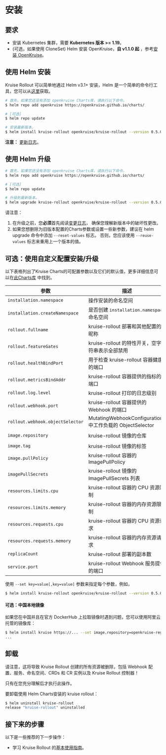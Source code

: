 # 安装

## 要求

- 安装 Kubernetes 集群，需要 **Kubernetes 版本 >= 1.19**。
- (可选，如果使用 CloneSet) Helm 安装 OpenKruise，**自 v1.1.0 起**
  ，参考[安装 OpenKruise](https://openkruise.io/docs/installation)。

## 使用 Helm 安装

Kruise Rollout 可以简单地通过 Helm v3.1+ 安装，Helm
是一个简单的命令行工具，您可以从[这里](https://github.com/helm/helm/releases)获取。

```bash
# 首先，如果您还没有添加 openkruise Charts库，请执行以下命令。
$ helm repo add openkruise https://openkruise.github.io/charts/

# [可选]
$ helm repo update

# 安装最新版本。
$ helm install kruise-rollout openkruise/kruise-rollout --version 0.5.0
```

**注意：** [更新日志](https://github.com/openkruise/kruise/blob/master/CHANGELOG.md)。

## 使用 Helm 升级

```bash
# 首先，如果您还没有添加 openkruise Charts库，请执行以下命令。
$ helm repo add openkruise https://openkruise.github.io/charts/

# [可选]
$ helm repo update

# 升级到最新版本。
$ helm upgrade kruise-rollout openkruise/kruise-rollout --version 0.5.0 [--force]
```

请注意：

1. 在升级之前，您**必须**首先阅读[变更日志](https://github.com/openkruise/rollouts/blob/master/CHANGELOG.md)，
   确保您理解新版本中的破坏性更改。
2. 如果您想删除为旧版本配置的Charts参数或设置一些新参数，建议在 helm upgrade 命令中添加 `--reset-values` 标志。
   否则，您应该使用 `--reuse-values` 标志来重用上一个版本的值。

## 可选：使用自定义配置安装/升级

以下表格列出了Kruise
Charts的可配置参数以及它们的默认值，更多详细信息可以在[此Charts库](https://github.com/openkruise/charts/blob/master/versions/kruise-rollout/0.3/values.yaml)
中找到。

| 参数                               | 描述                                                  | 默认值                                 |
|----------------------------------|-----------------------------------------------------|-------------------------------------|
| `installation.namespace`         | 操作安装的命名空间                                           | `kruise-rollout`                    |
| `installation.createNamespace`   | 是否创建 `installation.namespace` 命名空间                  | `true`                              |
| `rollout.fullname`               | kruise-rollout 部署和其他配置的昵称                           | `kruise-rollout-controller-manager` |
| `rollout.featureGates`           | kruise-rollout 的特性开关，空字符串表示全部禁用                     | `AdvancedDeployment=true`           |
| `rollout.healthBindPort`         | 用于检查 kruise-rollout 容器健康的端口                         | `8081`                              |
| `rollout.metricsBindAddr`        | kruise-rollout 容器提供的指标的端口                           | `127.0.0.1:8080`                    |
| `rollout.log.level`              | kruise-rollout 打印的日志级别                              | `4`                                 |
| `rollout.webhook.port`           | kruise-rollout 容器提供的 Webhook 的端口                    | `9876`                              |
| `rollout.webhook.objectSelector` | MutatingWebhookConfigurations 中工作负载的 ObjectSelector | ` `                                 |
| `image.repository`               | kruise-rollout 镜像的仓库                                | `openkruise/kruise-rollout`         |
| `image.tag`                      | kruise-rollout 镜像的标签                                | `v0.3.0`                            |
| `image.pullPolicy`               | kruise-rollout 容器的 ImagePullPolicy                  | `Always`                            |
| `imagePullSecrets`               | kruise-rollout 镜像的 ImagePullSecrets 列表              | ` `                                 |
| `resources.limits.cpu`           | kruise-rollout 容器的 CPU 资源限制                         | `500m`                              |
| `resources.limits.memory`        | kruise-rollout 容器的内存资源限制                            | `1Gi`                               |
| `resources.requests.cpu`         | kruise-rollout 容器的 CPU 资源请求                         | `100m`                              |
| `resources.requests.memory`      | kruise-rollout 容器的内存资源请求                            | `256Mi`                             |
| `replicaCount`                   | kruise-rollout 部署的副本数                               | `2`                                 |
| `service.port`                   | kruise-rollout Webhook 服务提供的端口                      | `443`                               |

使用 `--set key=value[,key=value]` 参数来指定每个参数，例如，

```bash
$ helm install kruise-rollout openkruise/kruise-rollout --version 0.5.0 --set resources.limits.memory=2Gi
```

#### 可选：中国本地镜像

如果您在中国并且在官方 DockerHub 上拉取镜像时遇到问题，您可以使用阿里云托管的镜像库：

```bash
$ helm install kruise https://... --set image.repository=openkruise-registry.cn-shanghai.cr.aliyuncs.com/openkruise/kruise-rollout
...
```

## 卸载

请注意，这将导致 Kruise Rollout 创建的所有资源被删除，包括 Webhook 配置、服务、命名空间、CRDs 和 CR 实例以及 Kruise Rollout
控制器！

只有在您充分理解后才执行此操作。

要卸载使用 Helm Charts安装的 kruise rollout：

```bash
$ helm uninstall kruise-rollout
release "kruise-rollout" uninstalled
```

## 接下来的步骤

以下是一些推荐的下一步操作：

- 学习 Kruise Rollout 的[基本使用指南](./user-manuals/basic-usage.md)。
